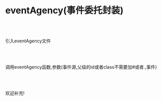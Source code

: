﻿# eventAgency(事件委托封装)
<br/>
<br/>
<p>引入eventAgency文件</p>
<br/>
<img src="https://github.com/copyWith/photoGallery/blob/master/1.png?raw=true" alt="">
<br/>
<br/>
<p>调用eventAgency函数,参数(事件源,父级的id或者class不需要加#或者.,事件)</p>
<br/>
<img src="https://github.com/copyWith/photoGallery/blob/master/2.png?raw=true" alt="">
<br/>
<br/>
<p>欢迎补充!</p>
<br/>
<img src="https://github.com/copyWith/photoGallery/blob/master/3.png?raw=true" alt="">
